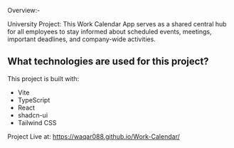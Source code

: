 Overview:-

University Project:
This Work Calendar App serves as a shared central hub for all employees to stay informed about scheduled events, meetings, 
important deadlines, and company-wide activities.

## What technologies are used for this project?

This project is built with:

- Vite
- TypeScript
- React
- shadcn-ui
- Tailwind CSS

Project Live at:
https://waqar088.github.io/Work-Calendar/
